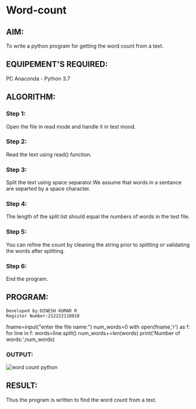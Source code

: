 # Word-count

## AIM:

To write a python program for getting the word count from a text.

## EQUIPEMENT'S REQUIRED: 

PC
Anaconda - Python 3.7

## ALGORITHM: 

### Step 1:

Open the file in read mode and handle it in test mood.

### Step 2: 

 Read the text using read() function.

### Step 3: 

Split the text using space separator.We assume that words in a sentance are separted by a space character.

### Step 4:  

The length of the split list should equal the numbers of words in the test file.

### Step 5: 

You can refine the count by cleaning the string prior to splitting or validating the words after splitting.

### Step 6: 

End the program.

## PROGRAM:
```program to count the words in a file
Developed by:DINESH KUMAR R
Register Number:212222110010
```
fname=input("enter the file name:")
num_words=0
with open(fname,'r') as f:
  for line in f:
    words=line.split()
    num_words+=len(words)
print('Number of words:',num_words) 

### OUTPUT:

![word count python](https://github.com/DINESH18032004/Word-count/assets/119477784/1b6ae093-0b60-4938-9286-cc822157e48e)

## RESULT:

Thus the program is written to find the word count from a text.

